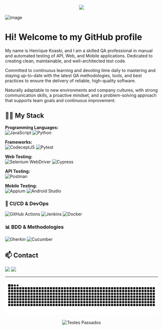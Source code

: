 <p align="center">
  <img src="https://readme-typing-svg.demolab.com?font=Fira+Code&size=22&pause=1000&color=5F8AFA&center=true&vCenter=true&width=500&lines=Hi,+I'm+Henrique.;I'm+a+QA+Engineer."/>
</p>

<img width="1136" height="638" alt="image" src="https://github.com/user-attachments/assets/3ecdc641-65cb-47c7-9ab1-a58f7057fee0" />

# Hi! Welcome to my GitHub profile

My name is Henrique Koaski, and I am a skilled QA professional in manual and automated testing of API, Web, and Mobile applications. Dedicated to creating clean, maintainable, and well-architected test code.

Committed to continuous learning and devoting time daily to mastering and staying up-to-date with the latest QA methodologies, tools, and best practices to ensure the delivery of reliable, high-quality software.

Naturally adaptable to new environments and company cultures, with strong communication skills, a proactive mindset, and a problem-solving approach that supports team goals and continuous improvement.


## 🧑‍💻 My Stack

**Programming Languages:**  
![JavaScript](https://img.shields.io/badge/JavaScript-%23F7DF1E?style=for-the-badge&logo=javascript&logoColor=%2320232a) ![Python](https://img.shields.io/badge/Python-%2314354C?style=for-the-badge&logo=python&logoColor=%23FFD43B)  

**Frameworks:**  
![CodeceptJS](https://img.shields.io/badge/CodeceptJS-%23F5D300?style=for-the-badge&logo=codeceptjs&logoColor=%232E6F95) ![Pytest](https://img.shields.io/badge/Pytest-%2323D18B?style=for-the-badge&logo=pytest&logoColor=white)  

**Web Testing:**  
![Selenium WebDriver](https://img.shields.io/badge/Selenium%20WebDriver-%234B77BE?style=for-the-badge&logo=selenium&logoColor=white) ![Cypress](https://img.shields.io/badge/Cypress-%2325482C?style=for-the-badge&logo=cypress&logoColor=white)  

**API Testing:**  
![Postman](https://img.shields.io/badge/Postman-%23FF6C37?style=for-the-badge&logo=postman&logoColor=white)  
  
**Mobile Testing:**  
![Appium](https://img.shields.io/badge/Appium-%23C7166E?style=for-the-badge&logo=appium&logoColor=white) ![Android Studio](https://img.shields.io/badge/Android%20Studio-%2300B2A0?style=for-the-badge&logo=android-studio&logoColor=white) 
 

  ### **🔄 CI/CD & DevOps**
![GitHub Actions](https://img.shields.io/badge/GitHub_Actions-2088FF?style=for-the-badge&logo=github-actions&logoColor=white)
![Jenkins](https://img.shields.io/badge/Jenkins-D24939?style=for-the-badge&logo=jenkins&logoColor=white)
![Docker](https://img.shields.io/badge/Docker-2496ED?style=for-the-badge&logo=docker&logoColor=white)

### **📊 BDD & Methodologies**
![Gherkin](https://img.shields.io/badge/Gherkin-5B2063?style=for-the-badge&logo=cucumber&logoColor=white)
![Cucumber](https://img.shields.io/badge/Cucumber-5B2063?style=for-the-badge&logo=cucumber&logoColor=white)
  
 
  

## 📫 Contact

<a href = "mailto:henriquekoaski@outlook.com"><img src="https://img.shields.io/badge/-Email-%230077B5?style=for-the-badge&logo=email&logoColor=white" target="_blank"></a>
<a href="https://www.linkedin.com/in/henriquekoaski" target="_blank"><img src="https://img.shields.io/badge/-LinkedIn-%230077B5?style=for-the-badge&logo=linkedin&logoColor=white" target="_blank"></a>


---

<div align="center">
  <img src="https://raw.githubusercontent.com/henriquekoaski/henriquekoaski/output/github-contribution-grid-snake-dark.svg" alt="GitHub Contribution Snake" />
  

![Testes Passados](https://img.shields.io/badge/tests-passed-brightgreen?style=for-the-badge)









